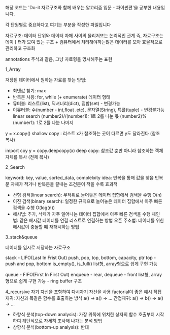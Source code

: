 해당 코드는 'Do-it 자료구조와 함께 배우는 알고리즘 입문 - 파이썬편'을 공부한 내용입니다.

각 단원별로 중요하다고 여기는 부분을 작성한 파일입니다

자료구조: 데이터 단위와 데이터 자체 사이의 물리저또는 논리적인 관계
          즉, 자료구조는 데이ㅣ터가 모여 있는 구조 
          + 컴퓨터에서 처리해야하는많은 데이터를 모아 효율적으로 관리하고 구조화
          
          
annotations 주석과 같음, 그냥 자료형을 명시해주는 표현

1_Array

저장된 데이터에서 원하는 자료를 찾는 방법:
 - 최댓값 찾기: max
 - 반복문 사용: for, while (+ enumerate)
데이터 형태
 - 뮤터블: 리스트(list), 딕셔너리(dict), 집합(set) - 변경가능
 - 이뮤터블: 수(number - int,float .etc), 문자열(String), 튜플(tuple) - 변경불가능
 linear search
 (number2)//(number1): 1로 2를 나눈 몫
 (number2)%(number1): 1로 2를 나눈 나머지
 
 y = x.copy()
 shallow copy : 리스트 x가 참조하는 곳이 다르면 y도 달라진다 (참조 복사)
 
 import coy
 y = copy.deepcopy(x)
 deep copy: 참조값 뿐만 아니라 참조하는 객체 자체를 복사 (전체 복사)
 
2_Search

keyword: key, value, sorted_data, complelxity
idea: 반복을 통해 값을 찾음
      반복문 자체가 적거나 반복문을 끝내는 조건문이 적을 수록 효과적
- 선형 검색(linear search): 무작위로 늘어놓은 데이터 집합에서 검색을 수행 O(n)
- 이진 검색(binary search): 일정한 규칙으로 늘어놓은 데이터 집합에서 아주 빠른 검색을 수행 O(log(n))
- 해시법: 추가, 삭제가 자주 일어나는 데이터 집합에서 아주 빠른 검색을 수행
    체인법: 같은 헤시값 데이터를 연결 리스트로 연결하는 방법
    오픈 주소법: 데이터를 위한 해시값이 충돌할 떄 재해시하는 방법
 
3_stack&queue

데이터를 임시로 저장하는 자료구조

stack - LIFO(Last In Frist Out)
push, pop, top, bottom, capacity, ptr
top - push and pop, bottom 
is_empty(), is_full()
list형, array형으로 쉽게 구현 가능

queue - FIFO(First In First Out)
enqueue - rear, dequeue - front
list형, array형으로 쉽게 구현 가능 - ring buffer 구조

4_recursive
자기 자신을 포함하여 다시자기 자신을 사용
factorial이 좋은 예시
직접 재귀: 자신과 똑같은 함수를 호출하는 방식 a() -> a() -> ...
간접재귀: a() -> b() -> a() -> ...

 - 하향식 분석(top-down analysis): 가장 위쪽에 위치한 상자의 함수 호출부터 시작하여 계단식으로 자세히 조사해 나가는 분석 방법
 - 상향식 분석(bottom-up analysis): 반대
 